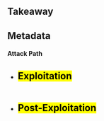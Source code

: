 ## Takeaway
## Metadata
#### Attack Path
- <mark>Exploitation</mark>
	- 
	```bash
	
	```
- <mark>Post-Exploitation</mark>
	- 
	```bash
	
	```